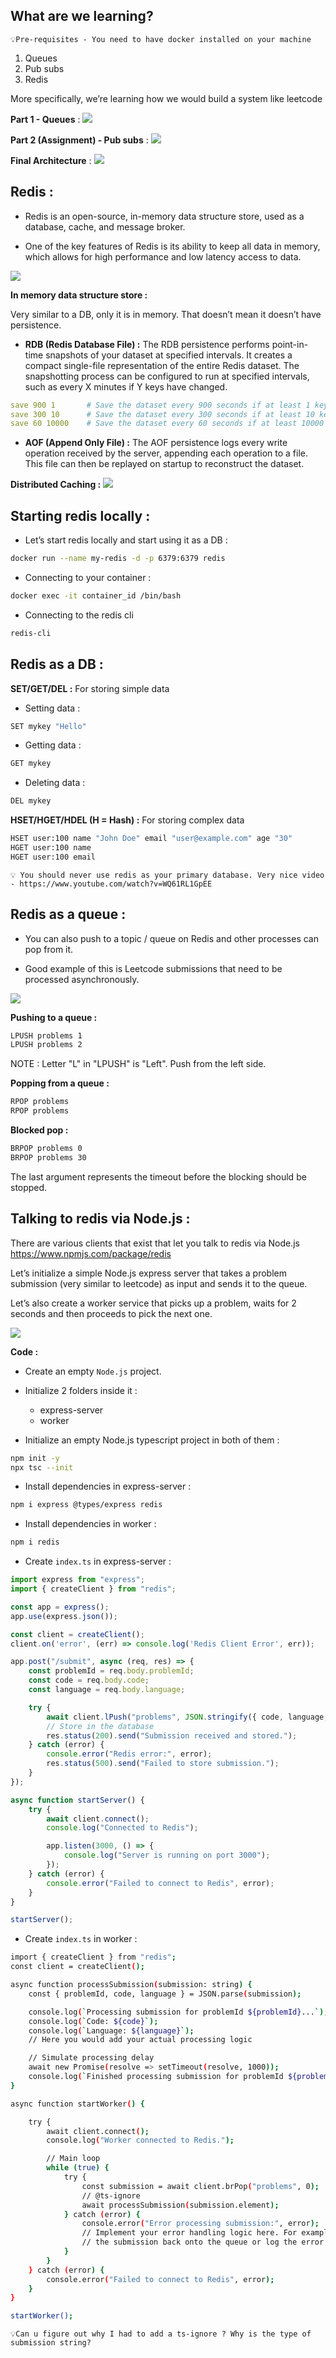 ## What are we learning?

    💡Pre-requisites - You need to have docker installed on your machine

1. Queues
2. Pub subs
3. Redis

More specifically, we’re learning how we would build a system like leetcode

**Part 1 - Queues** :
<img src="./assets/Pic-1.webp" />

**Part 2 (Assignment) - Pub subs** :
<img src="./assets/Pic-2.webp" />

**Final Architecture** :
<img src="./assets/Pic-3.webp" />

## Redis : 

- Redis is an open-source, in-memory data structure store, used as a database, cache, and message broker.

- One of the key features of Redis is its ability to keep all data in memory, which allows for high performance and low latency access to data. 

<img src="./assets/Pic-3.webp" />

**In memory data structure store :**

Very similar to a DB, only it is in memory. That doesn’t mean it doesn’t have persistence.

- **RDB (Redis Database File) :** The RDB persistence performs point-in-time snapshots of your dataset at specified intervals. It creates a compact single-file representation of the entire Redis dataset. The snapshotting process can be configured to run at specified intervals, such as every X minutes if Y keys have changed.

```yml
save 900 1       # Save the dataset every 900 seconds if at least 1 key changed
save 300 10      # Save the dataset every 300 seconds if at least 10 keys changed
save 60 10000    # Save the dataset every 60 seconds if at least 10000 keys changed
```

- **AOF (Append Only File) :** The AOF persistence logs every write operation received by the server, appending each operation to a file. This file can then be replayed on startup to reconstruct the dataset. 
 
**Distributed Caching :**
<img src="./assets/Pic-5.png" />

## Starting redis locally : 

- Let’s start redis locally and start using it as a DB :
```bash
docker run --name my-redis -d -p 6379:6379 redis
```

- Connecting to your container : 
```bash
docker exec -it container_id /bin/bash
```

- Connecting to the redis cli
```bash
redis-cli
```

## Redis as a DB : 

**SET/GET/DEL :** For storing simple data

- Setting data : 
```bash
SET mykey "Hello" 
```

- Getting data :
```bash
GET mykey
```

- Deleting data :
```bash
DEL mykey
```
 
**HSET/HGET/HDEL (H = Hash) :** For storing complex data
```bash
HSET user:100 name "John Doe" email "user@example.com" age "30"
HGET user:100 name
HGET user:100 email
```
 
    💡 You should never use redis as your primary database. Very nice video - https://www.youtube.com/watch?v=WQ61RL1GpEE

## Redis as a queue : 

- You can also push to a topic / queue on Redis and other processes can pop from it.

- Good example of this is Leetcode submissions that need to be processed asynchronously.

<img src="./assets/Pic-6.webp" />

**Pushing to a queue :**
```bash
LPUSH problems 1
LPUSH problems 2
```

NOTE : Letter "L" in "LPUSH" is "Left". Push from the left side.
 
**Popping from a queue :**
```bash
RPOP problems
RPOP problems 
```
 
**Blocked pop :**
```bash
BRPOP problems 0
BRPOP problems 30
```

The last argument represents the timeout before the blocking should be stopped.

## Talking to redis via Node.js : 

There are various clients that exist that let you talk to redis via Node.js
https://www.npmjs.com/package/redis
 
Let’s initialize a simple Node.js express server that takes a problem submission (very similar to leetcode) as input and sends it to the queue.

Let’s also create a worker service that picks up a problem, waits for 2 seconds and then proceeds to pick the next one.

<img src="./assets/Pic-7.webp" />

**Code :**

- Create an empty `Node.js` project.

- Initialize 2 folders inside it :
    - express-server
    - worker

- Initialize an empty Node.js typescript project in both of them : 
```bash
npm init -y
npx tsc --init
```

- Install dependencies in express-server : 
```bash
npm i express @types/express redis
```

- Install dependencies in worker :
```bash
npm i redis
```

- Create `index.ts` in express-server : 
```ts
import express from "express";
import { createClient } from "redis";

const app = express();
app.use(express.json());

const client = createClient();
client.on('error', (err) => console.log('Redis Client Error', err));

app.post("/submit", async (req, res) => {
    const problemId = req.body.problemId;
    const code = req.body.code;
    const language = req.body.language;

    try {
        await client.lPush("problems", JSON.stringify({ code, language, problemId }));
        // Store in the database
        res.status(200).send("Submission received and stored.");
    } catch (error) {
        console.error("Redis error:", error);
        res.status(500).send("Failed to store submission.");
    }
});

async function startServer() {
    try {
        await client.connect();
        console.log("Connected to Redis");

        app.listen(3000, () => {
            console.log("Server is running on port 3000");
        });
    } catch (error) {
        console.error("Failed to connect to Redis", error);
    }
}

startServer();
```

- Create `index.ts` in worker : 
```bash
import { createClient } from "redis";
const client = createClient();

async function processSubmission(submission: string) {
    const { problemId, code, language } = JSON.parse(submission);

    console.log(`Processing submission for problemId ${problemId}...`);
    console.log(`Code: ${code}`);
    console.log(`Language: ${language}`);
    // Here you would add your actual processing logic

    // Simulate processing delay
    await new Promise(resolve => setTimeout(resolve, 1000));
    console.log(`Finished processing submission for problemId ${problemId}.`);
}

async function startWorker() {

    try {
        await client.connect();
        console.log("Worker connected to Redis.");

        // Main loop
        while (true) {
            try {
                const submission = await client.brPop("problems", 0);
                // @ts-ignore
                await processSubmission(submission.element);
            } catch (error) {
                console.error("Error processing submission:", error);
                // Implement your error handling logic here. For example, you might want to push
                // the submission back onto the queue or log the error to a file.
            }
        }
    } catch (error) {
        console.error("Failed to connect to Redis", error);
    }
}

startWorker();
```

    💡Can u figure out why I had to add a ts-ignore ? Why is the type of submission string?